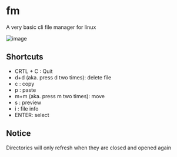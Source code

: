 # fm
A very basic cli file manager for linux 

![image](https://github.com/0x3alex/fm/assets/90933044/daec0fa1-3733-4469-b03e-b8a266634050)

## Shortcuts
- CRTL + C : Quit
- d+d (aka. press d two times): delete file
- c : copy
- p : paste
- m+m (aka. press m two times): move
- s : preview
- i : file info
- ENTER: select

## Notice
Directories will only refresh when they are closed and opened again
